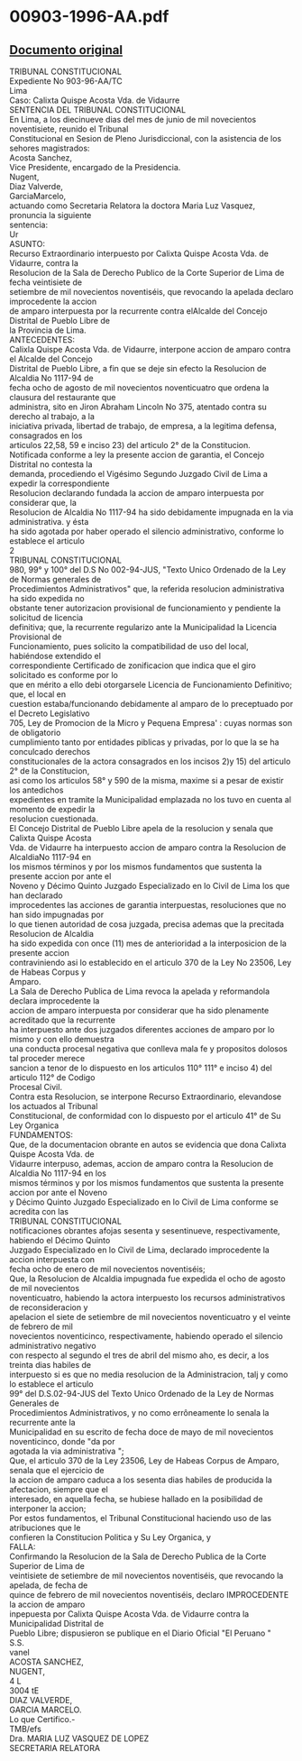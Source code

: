 
00903-1996-AA.pdf
=================
  
[Documento original](https://tc.gob.pe/jurisprudencia/1997/00903-1996-AA.pdf)  
---  
TRIBUNAL CONSTITUCIONAL  
Expediente No 903-96-AA/TC  
Lima  
Caso: Calixta Quispe Acosta Vda. de Vidaurre  
SENTENCIA DEL TRIBUNAL CONSTITUCIONAL  
En Lima, a los diecinueve dias del mes de junio de mil novecientos noventisiete, reunido el Tribunal  
Constitucional en Sesion de Pleno Jurisdiccional, con la asistencia de los sehores magistrados:  
Acosta Sanchez,  
Vice Presidente, encargado de la Presidencia.  
Nugent,  
Diaz Valverde,  
GarciaMarcelo,  
actuando como Secretaria Relatora la doctora Maria Luz Vasquez, pronuncia la siguiente  
sentencia:  
Ur  
ASUNTO:  
Recurso Extraordinario interpuesto por Calixta Quispe Acosta Vda. de Vidaurre, contra la  
Resolucion de la Sala de Derecho Publico de la Corte Superior de Lima de fecha veintisiete de  
setiembre de mil novecientos noventiséis, que revocando la apelada declaro improcedente la accion  
de amparo interpuesta por la recurrente contra elAlcalde del Concejo Distrital de Pueblo Libre de  
la Provincia de Lima.  
ANTECEDENTES:  
Calixla Quispe Acosta Vda. de Vidaurre, interpone accion de amparo contra el Alcalde del Concejo  
Distrital de Pueblo Libre, a fin que se deje sin efecto la Resolucion de Alcaldia No 1117-94 de  
fecha ocho de agosto de mil novecientos noventicuatro que ordena la clausura del restaurante que  
administra, sito en Jiron Abraham Lincoln No 375, atentado contra su derecho al trabajo, a la  
iniciativa privada, libertad de trabajo, de empresa, a la legitima defensa, consagrados en los  
articulos 22,58, 59 e inciso 23) del articulo 2° de la Constitucion.  
Notificada conforme a ley la presente accion de garantia, el Concejo Distrital no contesta la  
demanda, procediendo el Vigésimo Segundo Juzgado Civil de Lima a expedir la correspondiente  
Resolucion declarando fundada la accion de amparo interpuesta por considerar que, la  
Resolucion de Alcaldia No 1117-94 ha sido debidamente impugnada en la via administrativa. y ésta  
ha sido agotada por haber operado el silencio administrativo, conforme lo establece el articulo  
2  
TRIBUNAL CONSTITUCIONAL  
980, 99° y 100° del D.S No 002-94-JUS, "Texto Unico Ordenado de la Ley de Normas generales de  
Procedimientos Administrativos" que, la referida resolucion administrativa ha sido expedida no  
obstante tener autorizacion provisional de funcionamiento y pendiente la solicitud de licencia  
definitiva; que, la recurrente regularizo ante la Municipalidad la Licencia Provisional de  
Funcionamiento, pues solicito la compatibilidad de uso del local, habiéndose extendido el  
correspondiente Certificado de zonificacion que indica que el giro solicitado es conforme por lo  
que en mérito a ello debi otorgarsele Licencia de Funcionamiento Definitivo; que, el local en  
cuestion estaba/funcionando debidamente al amparo de lo preceptuado por el Decreto Legislativo  
705, Ley de Promocion de la Micro y Pequena Empresa' : cuyas normas son de obligatorio  
cumplimiento tanto por entidades piblicas y privadas, por lo que la se ha conculcado derechos  
constitucionales de la actora consagrados en los incisos 2)y 15) del articulo 2° de la Constitucion,  
asi como los articulos 58° y 590 de la misma, maxime si a pesar de existir los antedichos  
expedientes en tramite la Municipalidad emplazada no los tuvo en cuenta al momento de expedir la  
resolucion cuestionada.  
El Concejo Distrital de Pueblo Libre apela de la resolucion y senala que Calixta Quispe Acosta  
Vda. de Vidaurre ha interpuesto accion de amparo contra la Resolucion de AlcaldiaNo 1117-94 en  
los mismos términos y por los mismos fundamentos que sustenta la presente accion por ante el  
Noveno y Décimo Quinto Juzgado Especializado en lo Civil de Lima los que han declarado  
improcedentes las acciones de garantia interpuestas, resoluciones que no han sido impugnadas por  
lo que tienen autoridad de cosa juzgada, precisa ademas que la precitada Resolucion de Alcaldia  
ha sido expedida con once (11) mes de anterioridad a la interposicion de la presente accion  
contraviniendo asi lo establecido en el articulo 370 de la Ley No 23506, Ley de Habeas Corpus y  
Amparo.  
La Sala de Derecho Publica de Lima revoca la apelada y reformandola declara improcedente la  
accion de amparo interpuesta por considerar que ha sido plenamente acreditado que la recurrente  
ha interpuesto ante dos juzgados diferentes acciones de amparo por lo mismo y con ello demuestra  
una conducta procesal negativa que conlleva mala fe y propositos dolosos tal proceder merece  
sancion a tenor de lo dispuesto en los articulos 110° 111° e inciso 4) del articulo 112° de Codigo  
Procesal Civil.  
Contra esta Resolucion, se interpone Recurso Extraordinario, elevandose los actuados al Tribunal  
Constitucional, de conformidad con lo dispuesto por el articulo 41° de Su Ley Organica  
FUNDAMENTOS:  
Que, de la documentacion obrante en autos se evidencia que dona Calixta Quispe Acosta Vda. de  
Vidaurre interpuso, ademas, accion de amparo contra la Resolucion de Alcaldia No 1117-94 en los  
mismos términos y por los mismos fundamentos que sustenta la presente accion por ante el Noveno  
y Décimo Quinto Juzgado Especializado en lo Civil de Lima conforme se acredita con las  
TRIBUNAL CONSTITUCIONAL  
notificaciones obrantes afojas sesenta y sesentinueve, respectivamente, habiendo el Décimo Quinto  
Juzgado Especializado en lo Civil de Lima, declarado improcedente la accion interpuesta con  
fecha ocho de enero de mil novecientos noventiséis;  
Que, la Resolucion de Alcaldia impugnada fue expedida el ocho de agosto de mil novecientos  
noventicuatro, habiendo la actora interpuesto los recursos administrativos de reconsideracion y  
apelacion el siete de setiembre de mil novecientos noventicuatro y el veinte de febrero de mil  
novecientos noventicinco, respectivamente, habiendo operado el silencio administrativo negativo  
con respecto al segundo el tres de abril del mismo aho, es decir, a los treinta dias habiles de  
interpuesto si es que no media resolucion de la Administracion, talj y como lo establece el articulo  
99° del D.S.02-94-JUS del Texto Unico Ordenado de la Ley de Normas Generales de  
Procedimientos Administrativos, y no como errôneamente lo senala la recurrente ante la  
Municipalidad en su escrito de fecha doce de mayo de mil novecientos noventicinco, donde "da por  
agotada la via administrativa ";  
Que, el articulo 370 de la Ley 23506, Ley de Habeas Corpus de Amparo, senala que el ejercicio de  
la accion de amparo caduca a los sesenta dias habiles de producida la afectacion, siempre que el  
interesado, en aquella fecha, se hubiese hallado en la posibilidad de interponer la accion;  
Por estos fundamentos, el Tribunal Constitucional haciendo uso de las atribuciones que le  
confieren la Constitucion Politica y Su Ley Organica, y  
FALLA:  
Confirmando la Resolucion de la Sala de Derecho Publica de la Corte Superior de Lima de  
veintisiete de setiembre de mil novecientos noventiséis, que revocando la apelada, de fecha de  
quince de febrero de mil novecientos noventiséis, declaro IMPROCEDENTE la accion de amparo  
inpepuesta por Calixta Quispe Acosta Vda. de Vidaurre contra la Municipalidad Distrital de  
Pueblo Libre; dispusieron se publique en el Diario Oficial "El Peruano "  
S.S.  
vanel  
ACOSTA SANCHEZ,  
NUGENT,  
4  L  
3004 tE  
DIAZ VALVERDE,  
GARCIA MARCELO.  
Lo que Certifico.-  
TMB/efs  
Dra. MARIA LUZ VASQUEZ DE LOPEZ  
SECRETARIA RELATORA